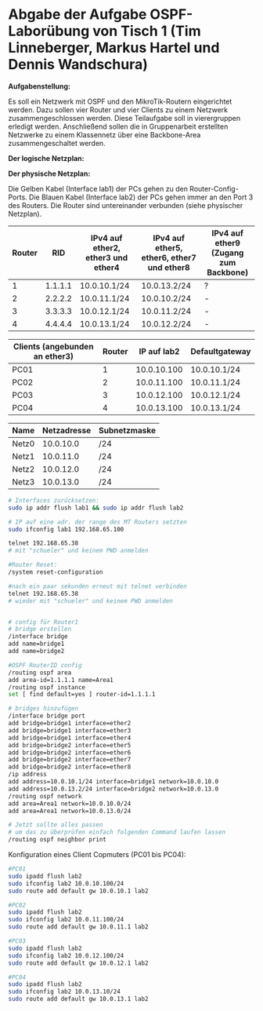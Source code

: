 # Abgabe der Aufgabe OSPF-Laborübung von Tisch 1 (Tim Linneberger, Markus Hartel und Dennis Wandschura)
**Aufgabenstellung:**

Es soll ein Netzwerk mit OSPF und den MikroTik-Routern eingerichtet werden.
Dazu sollen vier Router und vier Clients zu einem Netzwerk zusammengeschlossen werden.
Diese Teilaufgabe soll in vierergruppen erledigt werden.
Anschließend sollen die in Gruppenarbeit erstellten Netzwerke zu einem Klassennetz über eine Backbone-Area zusammengeschaltet werden.

**Der logische Netzplan:**

**Der physische Netzplan:**



Die Gelben Kabel (Interface lab1) der PCs gehen zu den Router-Config-Ports.
Die Blauen Kabel (Interface lab2) der PCs gehen immer an den Port 3 des Routers.
Die Router sind untereinander verbunden (siehe physischer Netzplan).


| Router | RID | IPv4 auf ether2, ether3 und ether4 | IPv4 auf ether5, ether6, ether7 und ether8 | IPv4 auf ether9 (Zugang zum Backbone) |
| ---- | ---- | ---- | ---- | ---- |
| 1 | 1.1.1.1 | 10.0.10.1/24 | 10.0.13.2/24 | ? |
| 2 | 2.2.2.2 | 10.0.11.1/24 | 10.0.10.2/24 | - |
| 3 | 3.3.3.3 | 10.0.12.1/24 | 10.0.11.2/24 | - |
| 4 | 4.4.4.4 | 10.0.13.1/24 | 10.0.12.2/24 | - |

| Clients (angebunden an ether3) | Router | IP auf lab2 | Defaultgateway |
| ---- | ---- | ---- | ---- |
| PC01 | 1 | 10.0.10.100 | 10.0.10.1/24 |
| PC02 | 2 | 10.0.11.100 | 10.0.11.1/24 |
| PC03 | 3 | 10.0.12.100 | 10.0.12.1/24 |
| PC04 | 4 | 10.0.13.100 | 10.0.13.1/24 |

| Name | Netzadresse | Subnetzmaske |
| ---- | ---- | ---- |
| Netz0 | 10.0.10.0 | /24 |
| Netz1 | 10.0.11.0 | /24 |
| Netz2 | 10.0.12.0 | /24 |
| Netz3 | 10.0.13.0 | /24 |


```BASH
# Interfaces zurücksetzen:
sudo ip addr flush lab1 && sudo ip addr flush lab2

# IP auf eine adr. der range des MT Routers setzten 
sudo ifconfig lab1 192.168.65.100

telnet 192.168.65.38
# mit "schueler" und keinem PWD anmelden

#Router Reset:
/system reset-configuration

#nach ein paar sekunden erneut mit telnet verbinden
telnet 192.168.65.38
# wieder mit "schueler" und keinem PWD anmelden


# config für Router1
# bridge erstellen
/interface bridge
add name=bridge1
add name=bridge2

#OSPF RouterID config
/routing ospf area
add area-id=1.1.1.1 name=Area1
/routing ospf instance
set [ find default=yes ] router-id=1.1.1.1

# bridges hinzufügen
/interface bridge port
add bridge=bridge1 interface=ether2
add bridge=bridge1 interface=ether3
add bridge=bridge1 interface=ether4
add bridge=bridge2 interface=ether5
add bridge=bridge2 interface=ether6
add bridge=bridge2 interface=ether7
add bridge=bridge2 interface=ether8
/ip address
add address=10.0.10.1/24 interface=bridge1 network=10.0.10.0
add address=10.0.13.2/24 interface=bridge2 network=10.0.13.0
/routing ospf network
add area=Area1 network=10.0.10.0/24
add area=Area1 network=10.0.13.0/24

# Jetzt sollte alles passen
# um das zu überprüfen einfach folgenden Command laufen lassen
/routing ospf neighbor print

```

Konfiguration eines Client Copmuters (PC01 bis PC04):

```BASH
#PC01
sudo ipadd flush lab2
sudo ifconfig lab2 10.0.10.100/24
sudo route add default gw 10.0.10.1 lab2
```

```BASH
#PC02
sudo ipadd flush lab2
sudo ifconfig lab2 10.0.11.100/24
sudo route add default gw 10.0.11.1 lab2
```

```BASH
#PC03
sudo ipadd flush lab2
sudo ifconfig lab2 10.0.12.100/24
sudo route add default gw 10.0.12.1 lab2
```

```BASH
#PC04
sudo ipadd flush lab2
sudo ifconfig lab2 10.0.13.10/24
sudo route add default gw 10.0.13.1 lab2
```
